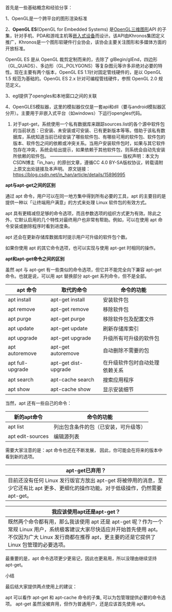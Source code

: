 首先是一些基础概念和经验分享：

1、OpenGL是一个跨平台的图形渲染标准

2、**OpenGL ES**(OpenGL for Embedded Systems) 是[OpenGL](http://zh.wikipedia.org/wiki/OpenGL)[三维图形](http://zh.wikipedia.org/wiki/三維圖形)API 的子集，针对手机、PDA和游戏主机等[嵌入式设备](http://zh.wikipedia.org/w/index.php?title=嵌入式设备&action=edit&redlink=1)而设计。该API由Khronos集团定义推广，Khronos是一个图形软硬件行业协会，该协会主要关注图形和多媒体方面的开放标准。

OpenGL ES 是从 OpenGL 裁剪定制而来的，去除了 glBegin/glEnd，四边形（GL_QUADS）、多边形（GL_POLYGONS）等复杂图元等许多非绝对必要的特性。现在主要有两个版本，OpenGL ES 1.1针对固定管线硬件的，是以 OpenGL 1.5 规范为基础的。OpenGL ES 2.x 针对可编程管线硬件，参照 OpenGL 2.0 规范定义。

3、egl提供了opengles和本地窗口之间的关联

4、OpenGLES模拟器，这里的模拟器仅仅是一套api和dll（要与android模拟器区分开）。主要用于非嵌入式平台（如windows）下运行opengles代码。



















1. 对于apt-get，系统使用一个私有数据库来跟踪sources.list的各个源中软件包的当前状态：已安装、未安装或可安装、已有更新版本等等。借助于该私有数据库，系统知道当前已经安装了哪些软件包、有哪些可用的软件包、软件包的版本、软件包之间的依赖或冲突关系。当用户安装软件包时，如果与其它软件包存在冲突，系统会给出提示，如果依赖于其他软件包，则系统会自动先安装所依赖的软件包。
————————————————
版权声明：本文为CSDN博主「in_han」的原创文章，遵循CC 4.0 BY-SA版权协议，转载请附上原文出处链接及本声明。
原文链接：https://blog.csdn.net/in_han/article/details/15896995













**apt与apt-get之间的区别**

通过 apt 命令，用户可以在同一地方集中得到所有必要的工具，apt 的主要目的是提供一种以「让终端用户满意」的方式来处理 Linux 软件包的有效方式。

apt 具有更精减但足够的命令选项，而且参数选项的组织方式更为有效。除此之外，它默认启用的几个特性对最终用户也非常有帮助。例如，可以在使用 apt 命令安装或删除程序时看到进度条。

apt 还会在更新存储库数据库时提示用户可升级的软件包个数。

如果你使用 apt 的其它命令选项，也可以实现与使用 apt-get 时相同的操作。

**apt和apt-get命令之间的区别**

虽然 apt 与 apt-get 有一些类似的命令选项，但它并不能完全向下兼容 apt-get 命令。也就是说，可以用 apt 替换部分 apt-get 系列命令，但不是全部。

| apt 命令         | 取代的命令           | 命令的功能                     |
| ---------------- | -------------------- | ------------------------------ |
| apt install      | apt-get install      | 安装软件包                     |
| apt remove       | apt-get remove       | 移除软件包                     |
| apt purge        | apt-get purge        | 移除软件包及配置文件           |
| apt update       | apt-get update       | 刷新存储库索引                 |
| apt upgrade      | apt-get upgrade      | 升级所有可升级的软件包         |
| apt autoremove   | apt-get autoremove   | 自动删除不需要的包             |
| apt full-upgrade | apt-get dist-upgrade | 在升级软件包时自动处理依赖关系 |
| apt search       | apt-cache search     | 搜索应用程序                   |
| apt show         | apt-cache show       | 显示安装细节                   |

当然，apt 还有一些自己的命令：

| 新的apt命令      | 命令的功能                           |
| ---------------- | ------------------------------------ |
| apt list         | 列出包含条件的包（已安装，可升级等） |
| apt edit-sources | 编辑源列表                           |

需要大家注意的是：apt 命令也还在不断发展， 因此，你可能会在将来的版本中看到新的选项。

| apt-get已弃用？                                              |
| ------------------------------------------------------------ |
| 目前还没有任何 Linux 发行版官方放出 apt-get 将被停用的消息，至少它还有比 apt 更多、更细化的操作功能。对于低级操作，仍然需要 apt-get。 |

| 我应该使用apt还是apt-get？                                   |
| ------------------------------------------------------------ |
| 既然两个命令都有用，那么我该使用 apt 还是 apt-get 呢？作为一个常规 Linux 用户，系统极客建议大家尽快适应并开始首先使用 apt。不仅因为广大 Linux 发行商都在推荐 apt，更主要的还是它提供了 Linux 包管理的必要选项。 |

最重要的是，apt 命令选项更少更易记，因此也更易用，所以没理由继续坚持 apt-get。



小结

最后结大家提供两点使用上的建议：

apt 可以看作 apt-get 和 apt-cache 命令的子集, 可以为包管理提供必要的命令选项。
apt-get 虽然没被弃用，但作为普通用户，还是应该首先使用 apt。



